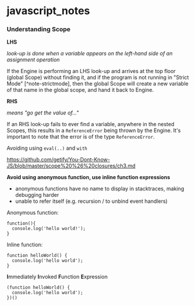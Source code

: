 # javascript_notes

### Understanding Scope

**LHS** 

*look-up is done when a variable appears on the left-hand side of an assignment operation*

If the Engine is performing an LHS look-up and arrives at the top floor (global Scope) without finding it, and if the program is not running in "Strict Mode" [^note-strictmode], then the global Scope will create a new variable of that name in the global scope, and hand it back to Engine.

**RHS** 

*means "go get the value of..."*

If an RHS look-up fails to ever find a variable, anywhere in the nested Scopes, this results in a `ReferenceError` being thrown by the Engine. It's important to note that the error is of the type `ReferenceError`.


Avoiding using `eval(..)` and `with`

https://github.com/getify/You-Dont-Know-JS/blob/master/scope%20%26%20closures/ch3.md

**Avoid using anonymous function, use inline function expressions**
+ anonymous functions have no name to display in stacktraces, making debugging harder
+ unable to refer itself (e.g. recursion / to unbind event handlers)

Anonymous function: 
```
function(){
  console.log('hello world!');
}
```

Inline function:
```
function helloWorld() {
  console.log('hello world');
}
```

**I**mmediately **I**nvoked **F**unction **E**xpression
```
(function helloWorld() {
  console.log('hello world');
})()
```
